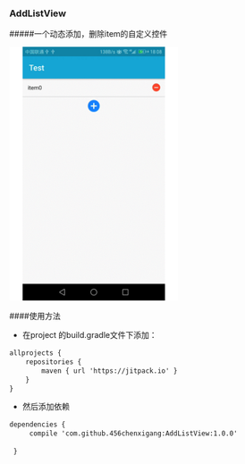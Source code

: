 ### AddListView

#####一个动态添加，删除item的自定义控件

<a href="./screenshots/AddListView.gif"> <img src="./screenshots/AddListView.gif" width = 60% /> </a>

####使用方法
- 在project 的build.gradle文件下添加：
```
allprojects {
    repositories {
        maven { url 'https://jitpack.io' }
    }
}
```
- 然后添加依赖
```
dependencies {
     compile 'com.github.456chenxigang:AddListView:1.0.0'

 }
```
